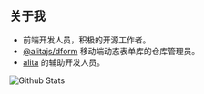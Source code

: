 ## 关于我

- 前端开发人员，积极的开源工作者。
- [@alitajs/dform](https://github.com/alitajs/DynamicForm) 移动端动态表单库的仓库管理员。
- [alita](https://github.com/alitajs/alita) 的辅助开发人员。

![Github Stats](https://github-readme-stats.vercel.app/api?username=hang1017&show_icons=true)


<!--
**hang1017/hang1017** is a ✨ _special_ ✨ repository because its `README.md` (this file) appears on your GitHub profile.

Here are some ideas to get you started:

- 🔭 I’m currently working on ...
- 🌱 I’m currently learning ...
- 👯 I’m looking to collaborate on ...
- 🤔 I’m looking for help with ...
- 💬 Ask me about ...
- 📫 How to reach me: ...
- 😄 Pronouns: ...
- ⚡ Fun fact: ...
-->
